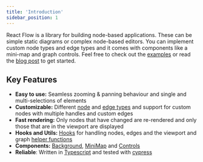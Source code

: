 ```yaml
---
title: 'Introduction'
sidebar_position: 1
---
```


React Flow is a library for building node-based applications. These can be simple static diagrams or complex node-based editors. You can implement custom node types and edge types and it comes with components like a mini-map and graph controls. Feel free to check out the [examples](https://reactflow.dev/examples/) or read the [blog post](https://webkid.io/blog/react-flow-node-based-graph-library/) to get started.

## Key Features

- **Easy to use:** Seamless zooming & panning behaviour and single and multi-selections of elements
- **Customizable:** Different [node](/docs/api/node-types/) and [edge types](/docs/api/edge-types) and support for custom nodes with multiple handles and custom edges
- **Fast rendering:** Only nodes that have changed are re-rendered and only those that are in the viewport are displayed
- **Hooks and Utils:** [Hooks](/docs/api/hooks/useReactFlow) for handling nodes, edges and the viewport and graph [helper functions](/docs/api/helper-functions/)
- **Components:** [Background](/docs/api/components/background/), [MiniMap](/docs/api/components/minimap/) and [Controls](/docs/api/components/controls/)
- **Reliable**: Written in [Typescript](https://www.typescriptlang.org/) and tested with [cypress](https://www.cypress.io/)
